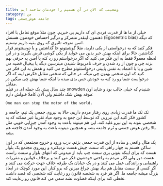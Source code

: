 ```yaml
---
title: وضعیتی که الان در آن هستیم را خودمان ساخته ایم 
category: من
tags: جامعه هوش_جمعی 
---
```



خیلی از ما ها از قدرت فردی ای که داریم بی خبریم. چون مثلا موقع تعامل با افراد ذهنمون اینقدر متمرکز و درگیر احساس خودمون هستش  (Egocentric bias) که دیگه اصن متوجه تاثیری که روی بقیه داریم نیستیم. <br/>
فکر کنید که یه درخواستی از یکی دارید، مثلا گوشیتونو جا گذاشتین و با دوستتونم قرار گذاشتین حالا برای اینکه بهش خبر بدین می خواید از یکی گوشی قرض بگیرید و در این لحظه معمولا فقط به این فکر می کنید که اگر درخواستم رو رد کنه یا اصن یه حرفی بهم بزنه چی و چون از رد شدن و حرف نامربوط شنیدن میترسین دیگه یا بیخیال قضیه می شین و یا با اعتماد به نفس پایینی درخواستتونو مطرح می کنید و همش به این فکر می کنید که اون شخص بهتون چی میگه. در حالی که شخص مقابل فکرش اینه که اگر درخواست شما رو رد کنه به خودش حس بدی میده یا اینکه شما بهش چی میگین در مقابل. <br/>
چند سال پیش یک جمله ای در فیلم snowden شنیدم که خیلی جالب بود و شاید اون موقه بهش شک داشتم ولی الان کاملا قبولش دارم:

    One man can stop the motor of the world.


تک تک ما قدرت زیادی روی رفتار مردم داریم، حالا به نیروی جمعی یک تیم، جامعه و کشور فکر کنید این نیرویی که توسط این جمع به وجود میاد تقریبا غیر ممکنه که یه شخصی بتونه به این نیرو غلبه کنه، این هم میتونه باعث به وجود آمدن چیزایی خوبی مثل بالا رفتن هوش جمعی و نُرم جامعه بشه و همچنین میتونه باعث به وجود آمدن فاجعه هم بشه.

یک مثال واقعی و ساده از این قدرت جمعی بزنم. درب ورود و خروج مجتمعی که در اون ساکن هستم به چهار راهی که سمت چپش هست نزدیکتره و روبروی مجتمع یک بلوار هست که برای اینکه بتونی بری سمت چپ باید از میدونی که انتهای بلوار و سمت راست هست دور ولی اکثر مردم به راحتی خودشون فکر می کنند و برخلاف قوانین و مقررات راهنمایی و رانندگی عمل می کنند و در یک خیابان یک طرفه خلاف جهت حرکت می کنند و اگر کسی از سمت مقابل هم بیاد بهش چراغ میزنن که برو کنار. این مورد کوچک در ابعاد بزرگ میشه جامعه ما. اگر هر فرد به شخصه قانون رو رعایت کنه شخصی که قصد داشت تخطی کنه برای اینکه قضاوت نشه سعی می کنه قانون رو رعایت کنه.

